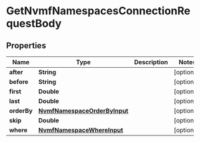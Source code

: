 

# GetNvmfNamespacesConnectionRequestBody


## Properties

Name | Type | Description | Notes
------------ | ------------- | ------------- | -------------
**after** | **String** |  |  [optional]
**before** | **String** |  |  [optional]
**first** | **Double** |  |  [optional]
**last** | **Double** |  |  [optional]
**orderBy** | [**NvmfNamespaceOrderByInput**](NvmfNamespaceOrderByInput.md) |  |  [optional]
**skip** | **Double** |  |  [optional]
**where** | [**NvmfNamespaceWhereInput**](NvmfNamespaceWhereInput.md) |  |  [optional]



